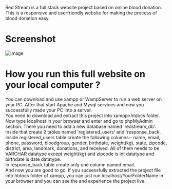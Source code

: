 

Red Stream is a full stack website project based on online blood donation. This  is a responsive and userfriendly website for making the process of blood donation easy.



# Screenshot
![image](https://github.com/vvnsb/Red-Blood-Stream/assets/103960216/629746fa-2833-479e-9a29-9b12892317e0)



# How you run this full website on your local computer ?

You can download and use xampp or WampServer to run a web server on your PC. After that start Apache and Mysql services and now you successfully made your PC into a server.<br>
You need to download and extract this project into xampp>htdocs folder.<br>
Now type localhost in your browser and enter and go to phpMyAdmin section. There you need to add a new database named 'redstream_db'. Inside that create 2 tables named 'registered_users' and 'response_back'.<br>
Inside registered_users table create the following columns:-  name, email, phone, password, bloodgroup, gender, birthdate, weight(kg), state, zipcode, district, area, landmark, donations, and received. All of them needs to be VARCHAR datatype except weight(kg) and zipcode is int datatype and birthdate is date datatype.<br>
In response_back table create only one column named email.<br>
And now  you are good to go. If you sucsessfully extracted the project file into htdocs folder of xampp, you can just run localhost/YourFolderName in your browser and you can see the and experience the  project live.





